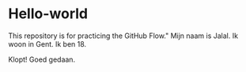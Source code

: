 # Hello-world

This repository is for practicing the GitHub Flow."
Mijn naam is Jalal.
Ik woon in Gent.
Ik ben 18.

Klopt! Goed gedaan.
